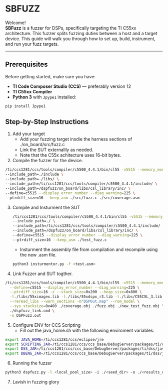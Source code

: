 
# SBFUZZ                                          

Welcome!  
**SBFuzz** is a fuzzer for DSPs, specifically targeting the TI C55xx architecture. This fuzzer splits fuzzing duties between a host and a target device. This guide will walk you through how to set up, build, instrument, and run your fuzz targets.

---

## Prerequisites

Before getting started, make sure you have:

- **TI Code Composer Studio (CCS)** — preferably version 12  
- **TI C55xx Compiler**  
- **Python 3** with `Jpype1` installed:

```bash
pip install Jpype1
```
## Step-by-Step Instructions
1. Add your target
   - Add your fuzzing target insdie the harness sections of ./on_board/src/fuzz.c
   - Link the SUT externallly as needed.
   - Note that the C55x achitecture uses 16-bit bytes.
2. Compile the fuzzer for the device.
  ```bash
  /ti/ccs1281/ccs/tools/compiler/c5500_4.4.1/bin/cl55 -v5515 --memory_model=large -g \
  --include_path=./include \
  --include_path=./libs/ \
  --include_path=/ti/ccs1281/ccs/tools/compiler/c5500_4.4.1/include/ \
  --include_path=/dspfuzz/on_board/libs/csl_library/inc/ \
  --define=c5515 --display_error_number --diag_warning=225 \
  --ptrdiff_size=16 --keep_asm ./src/fuzz.c ./src/coverage.asm
  ```
3. Compile and Insturment the SUT
   ```bash
   /ti/ccs1281/ccs/tools/compiler/c5500_4.4.1/bin/cl55 -v5515 --memory_model=large -g \
   --include_path=./ \
   --include_path=/ti/ccs1281/ccs/tools/compiler/c5500_4.4.1/include/ \
   --include_path=/dspfuzz/on_board/libs/csl_library/inc/ \
   --define=c5515 --display_error_number --diag_warning=225 \
   --ptrdiff_size=16 --keep_asm ./test_fuzz.c
   ```
   - Insturment the assembly file from compilation and recompile using the new .asm file.
   ```bash
   python3 insturmentor.py -f <test.asm>
   ```
4. Link Fuzzer and SUT togther.
```bash
/ti/ccs1281/ccs/tools/compiler/c5500_4.4.1/bin/cl55 -v5515 --memory_model=large -g \
  --define=c5515 --display_error_number --diag_warning=225 \
  --ptrdiff_size=16 -z --stack_size=0x200 --heap_size=0x800 \
  -l./libs/55ximagex.lib -l./libs/55xdspx_r3.lib -l./libs/C55CSL_3.lib \
  --reread_libs --warn_sections -m"DSPOut.map" --rom_model \
  --sys_stacksize=0x400 ./coverage.obj ./fuzz.obj ./new_test_fuzz.obj \
  ./dspfuzz_link.cmd \
  -o DSPFuzz.out
```
5. Configure ENV for CCS Scripting
   - Fill out the java_home.sh with the following enviroment variables:
  ```bash
  export JAVA_HOME=/ti/ccs1281/ccs/eclipse/jre
  export SCRIPTING_JAR=/ti/ccs1281/ccs/ccs_base/DebugServer/packages/ti/dss/java/com.ti.debug.engine_1.0.0.jar
  export DSS_JAR=/ti/ccs1281/ccs/ccs_base/DebugServer/packages/ti/dss/java/dss.jar
  export DBENG_JAR=/ti/ccs1281/ccs/ccs_base/DebugServer/packages/ti/dss/java/com.ti.ccstudio.scripting.environment_3.1.0.jar
  ```
6. Running the fuzzer
```bash
python3 dspfuzz.py -l <local_pool_size> -i ./<seed_dir> -o ./<results_dir> -b <compiled binary_dir> -r False
```
7. Lavish in fuzzing glory
